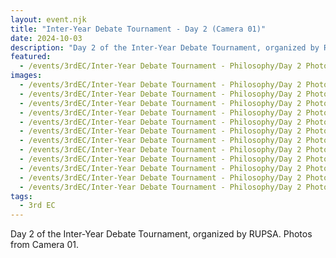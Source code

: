 ```yaml
---
layout: event.njk
title: "Inter-Year Debate Tournament - Day 2 (Camera 01)"
date: 2024-10-03
description: "Day 2 of the Inter-Year Debate Tournament, organized by RUPSA. Photos from Camera 01."
featured:
  - /events/3rdEC/Inter-Year Debate Tournament - Philosophy/Day 2 Photos/Camera 01 - IFRIM/IMG-20241003-WA0020.avif
images:
  - /events/3rdEC/Inter-Year Debate Tournament - Philosophy/Day 2 Photos/Camera 01 - IFRIM/IMG-20241003-WA0022.avif
  - /events/3rdEC/Inter-Year Debate Tournament - Philosophy/Day 2 Photos/Camera 01 - IFRIM/IMG-20241003-WA0026.avif
  - /events/3rdEC/Inter-Year Debate Tournament - Philosophy/Day 2 Photos/Camera 01 - IFRIM/IMG-20241003-WA0028.avif
  - /events/3rdEC/Inter-Year Debate Tournament - Philosophy/Day 2 Photos/Camera 01 - IFRIM/IMG-20241003-WA0029.avif
  - /events/3rdEC/Inter-Year Debate Tournament - Philosophy/Day 2 Photos/Camera 01 - IFRIM/IMG-20241003-WA0032.avif
  - /events/3rdEC/Inter-Year Debate Tournament - Philosophy/Day 2 Photos/Camera 01 - IFRIM/IMG-20241003-WA0034.avif
  - /events/3rdEC/Inter-Year Debate Tournament - Philosophy/Day 2 Photos/Camera 01 - IFRIM/IMG-20241003-WA0035.avif
  - /events/3rdEC/Inter-Year Debate Tournament - Philosophy/Day 2 Photos/Camera 01 - IFRIM/IMG-20241003-WA0040.avif
  - /events/3rdEC/Inter-Year Debate Tournament - Philosophy/Day 2 Photos/Camera 01 - IFRIM/IMG-20241003-WA0041.avif
  - /events/3rdEC/Inter-Year Debate Tournament - Philosophy/Day 2 Photos/Camera 01 - IFRIM/IMG-20241003-WA0045.avif
  - /events/3rdEC/Inter-Year Debate Tournament - Philosophy/Day 2 Photos/Camera 01 - IFRIM/IMG-20241003-WA0052.avif
  - /events/3rdEC/Inter-Year Debate Tournament - Philosophy/Day 2 Photos/Camera 01 - IFRIM/IMG-20241003-WA0054.avif
tags:
  - 3rd EC
---
```


Day 2 of the Inter-Year Debate Tournament, organized by RUPSA. Photos from Camera 01.
